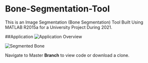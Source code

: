 # Bone-Segmentation-Tool
This is an Image Segmentation (Bone Segmentation) Tool Built Using MATLAB R2015a for a University Project During 2021.

##Application
![Application Overview](https://i.postimg.cc/PJQfpMgg/scr1.png)

![Segmented Bone](https://i.postimg.cc/wvcY0jwJ/scr2.pngC)

Navigate to Master **Branch** to view code or download a clone.
